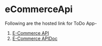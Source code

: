 # eCommerceApi

Following are the hosted link for ToDo App-

1) [E-Commerce API](http://api.hanumantpatil.co/)
2) [E-Commerce APIDoc](http://apidoc.ecommerce.hanumantpatil.co/)
